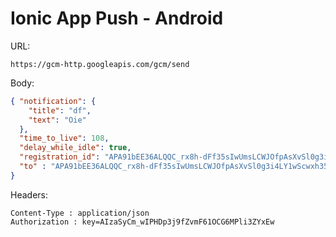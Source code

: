 Ionic App Push - Android
=====================

URL:

```
https://gcm-http.googleapis.com/gcm/send
```

Body:

```json
{ "notification": {
    "title": "df",
    "text": "Oie"
  },
  "time_to_live": 108,
  "delay_while_idle": true,
  "registration_id": "APA91bEE36ALQQC_rx8h-dFf35sIwUmsLCWJOfpAsXvSl0g3i4LY1wScwxh351YOlzchC_dzPWQiwI1j9YiDCWQxV62u1aiPoiFutT1_eIpaSLxPZXe0g6poSP7xEpS2A62HoxAo6oQq",
  "to" : "APA91bEE36ALQQC_rx8h-dFf35sIwUmsLCWJOfpAsXvSl0g3i4LY1wScwxh351YOlzchC_dzPWQiwI1j9YiDCWQxV62u1aiPoiFutT1_eIpaSLxPZXe0g6poSP7xEpS2A62HoxAo6oQq"
}
```

Headers:

```
Content-Type : application/json
Authorization : key=AIzaSyCm_wIPHDp3j9fZvmF61OCG6MPli3ZYxEw
```
